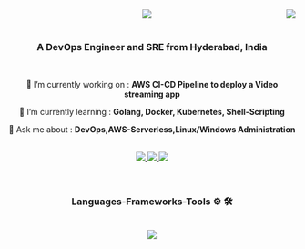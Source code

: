 <img align="right" src="https://visitor-badge.laobi.icu/badge?page_id=N1kh1lS1ngh25.N1kh1lS1ngh25" />
<div align="center">
    <img src="https://readme-typing-svg.herokuapp.com/?font=Righteous&size=35&center=true&vCenter=true&width=500&height=70&duration=3000&lines=Hi+👋+I'm+Nikhil;" />
</div>
<br/>
<h3 align="center">A DevOps Engineer and SRE from Hyderabad, India</h3>
<br/>
<div align="center">
 
 🔭 I’m currently working on : **AWS CI-CD Pipeline to deploy a Video streaming app**
 
 🌱 I’m currently learning : **Golang, Docker, Kubernetes, Shell-Scripting**

💬 Ask me about : **DevOps,AWS-Serverless,Linux/Windows Administration**
 </div>
 <br/>
<div align="center"> 
  <a href="mailto:singhnikhil2508@gmail.com">
    <img src="https://img.shields.io/badge/Gmail-333333?style=for-the-badge&logo=gmail&logoColor=red" />
  </a>
  <a href="https://www.linkedin.com/in/nikhilsingh08/" target="_blank">
    <img src="https://img.shields.io/badge/LinkedIn-0077B5?style=for-the-badge&logo=linkedin&logoColor=white" target="_blank" />
  </a>
  <a href="https://github.com/N1kh1lS1ngh25" target="_blank">
     <img src="https://img.shields.io/badge/GitHub-100000?style=for-the-badge&logo=github&logoColor=white" target="_blank" />
  </a>
</div>
<br/><br/>
<h3 align="center">Languages-Frameworks-Tools ⚙ 🛠</h3>
<br/>
<div align="center">
    <img src="https://skillicons.dev/icons?i=python,golang,vscode,aws,terraform,jenkins,docker,kubernetes,git,linux,powershell,mysql,flask,html,css&perline=5" /><br>
</div>
<br/>
